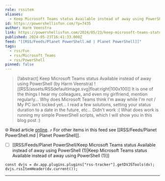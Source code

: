 ```yaml
---
role: rssitem
aliases:
  - Keep Microsoft Teams status Available instead of away using PowerShell
id: https://powershellisfun.com/?p=7435
author: Harm Veenstra
link: https://powershellisfun.com/2024/05/23/keep-microsoft-teams-status-available-instead-of-away-using-powershell/
published: 2024-05-23T16:41:33.000Z
feed: "[[RSS/Feeds/Planet PowerShell.md | Planet PowerShell]]"
tags:
  - rss/Fun
  - rss/Microsoft_Teams
  - rss/PowerShell
pinned: false
---
```


> [!abstract] Keep Microsoft Teams status Available instead of away using PowerShell (by Harm Veenstra)
> ![[RSS/assets/RSSdefaultImage.svg|float:right|100x100]] It is one of the things I hear my colleagues, and even my girlfriend, mention regularly... Why does Microsoft Teams think I'm away while I'm not / My PC isn't locked yet... I read a few solutions, setting your status duration to a date in the future, etc... Didn't work :( What does work is running my simple PowerShell scripts, which I will show you in this blog post :)

🌐 Read article [online](https://powershellisfun.com/2024/05/23/keep-microsoft-teams-status-available-instead-of-away-using-powershell/). ⤴ For other items in this feed see [[RSS/Feeds/Planet PowerShell.md | Planet PowerShell]].

- [ ] [[RSS/Feeds/Planet PowerShell/Keep Microsoft Teams status Available instead of away using PowerShell (1)|Keep Microsoft Teams status Available instead of away using PowerShell (1)]]

~~~dataviewjs
const dvjs = dv.app.plugins.plugins["rss-tracker"].getDVJSTools(dv);
dvjs.rssItemHeader(dv.current());
~~~

- - -

